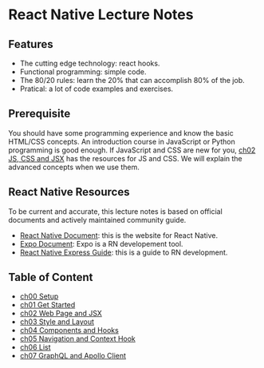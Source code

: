 # React Native Lecture Notes

## Features

- The cutting edge technology: react hooks.
- Functional programming: simple code.
- The 80/20 rules: learn the 20% that can accomplish 80% of the job.
- Pratical: a lot of code examples and exercises.

## Prerequisite

You should have some programming experience and know the basic HTML/CSS concepts. An introduction course in JavaScript or Python programming is good enough. If JavaScript and CSS are new for you, [ch02 JS, CSS and JSX](docs/ch02) has the resources for JS and CSS. We will explain the advanced concepts when we use them.

## React Native Resources

To be current and accurate, this lecture notes is based on official documents and actively maintained community guide.

- [React Native Document](https://reactnative.dev/): this is the website for React Native.
- [Expo Document](https://docs.expo.io/): Expo is a RN developement tool.
- [React Native Express Guide](https://www.reactnative.express/): this is a guide to RN development.

## Table of Content

- [ch00 Setup](docs/ch00)
- [ch01 Get Started](docs/ch01)
- [ch02 Web Page and JSX](docs/ch02)
- [ch03 Style and Layout](docs/ch03)
- [ch04 Components and Hooks](docs/ch04)
- [ch05 Navigation and Context Hook](docs/ch05)
- [ch06 List](docs/ch06)
- [ch07 GraphQL and Apollo Client](docs/ch07)

